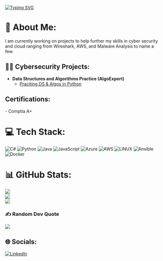 [![Typing SVG](https://readme-typing-svg.demolab.com?font=Fira+Code&weight=600&size=24&pause=1000&repeat=false&width=435&lines=HI+My+Name+is+Jamian)](https://git.io/typing-svg)

 

# 💫 About Me:
I am currently working on projects to help further my skills in cyber security and cloud ranging from Wireshark, AWS, and Malware Analysis to name a few.

 

<h2>👨‍💻 Cybersecurity Projects:</h2>

 

- <b>Data Structures and Algorithms Practice (AlgoExpert)</b>
  - [Praciting DS & Algos in Python](https://github.com/JamianWorrell/tcpdumpproject)

 

<h2>Certifications:</h2>
  - Comptia A+

 

 

# 💻 Tech Stack:
![C#](https://img.shields.io/badge/c%23-%23239120.svg?style=for-the-badge&logo=c-sharp&logoColor=white) ![Python](https://img.shields.io/badge/python-3670A0?style=for-the-badge&logo=python&logoColor=ffdd54) ![Java](https://img.shields.io/badge/java-%23ED8B00.svg?style=for-the-badge&logo=java&logoColor=white) ![JavaScript](https://img.shields.io/badge/javascript-%23323330.svg?style=for-the-badge&logo=javascript&logoColor=%23F7DF1E) ![Azure](https://img.shields.io/badge/azure-%230072C6.svg?style=for-the-badge&logo=azure-devops&logoColor=white) ![AWS](https://img.shields.io/badge/AWS-%23FF9900.svg?style=for-the-badge&logo=amazon-aws&logoColor=white) ![LINUX](https://img.shields.io/badge/Linux-FCC624?style=for-the-badge&logo=linux&logoColor=black) ![Ansible](https://img.shields.io/badge/ansible-%231A1918.svg?style=for-the-badge&logo=ansible&logoColor=white) ![Docker](https://img.shields.io/badge/docker-%230db7ed.svg?style=for-the-badge&logo=docker&logoColor=white)
# 📊 GitHub Stats:
![](https://github-readme-stats.vercel.app/api?username=JamianWorrell&theme=default&hide_border=true&include_all_commits=true&count_private=false)<br/>
![](https://github-readme-streak-stats.herokuapp.com/?user=JamianWorrell&theme=default&hide_border=true)<br/>
![](https://github-readme-stats.vercel.app/api/top-langs/?username=JamianWorrell&theme=default&hide_border=true&include_all_commits=true&count_private=false&layout=compact)

 

### ✍️ Random Dev Quote
![](https://quotes-github-readme.vercel.app/api?type=horizontal&theme=radical)

 

 

## 🌐 Socials:
[![LinkedIn](https://img.shields.io/badge/LinkedIn-%230077B5.svg?logo=linkedin&logoColor=white)](https://linkedin.com/in/www.linkedin.com/in/jamianworrell) 
